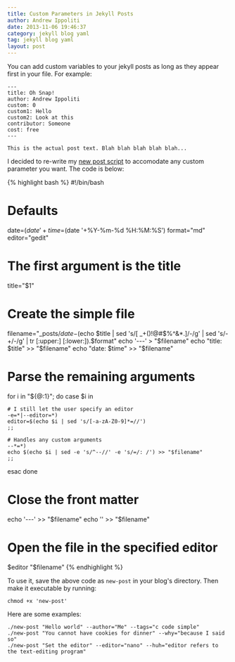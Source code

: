 ```yaml
---
title: Custom Parameters in Jekyll Posts
author: Andrew Ippoliti
date: 2013-11-06 19:46:37
category: jekyll blog yaml
tag: jekyll blog yaml
layout: post
---
```


You can add custom variables to your jekyll posts as long as they appear first
in your file. For example:

	---
	title: Oh Snap!
	author: Andrew Ippoliti
	custom: 0
	custom1: Hello
	custom2: Look at this
	contributor: Someone
	cost: free
	---

	This is the actual post text. Blah blah blah blah blah...

I decided to re-write my [new post script]({{site.baseurl}}/generating-jekyll-posts)
to accomodate any custom parameter you want. The code is below:

{% highlight bash %}
#!/bin/bash

# Defaults
date=$(date '+%Y-%m-%d')
time=$(date '+%Y-%m-%d %H:%M:%S')
format="md"
editor="gedit"

# The first argument is the title
title="$1"

# Create the simple file
filename="_posts/$date-$(echo $title | sed 's/[ _+()!@#$%^&*.]/-/g' | sed 's/-+/-/g' | tr [:upper:] [:lower:]).$format"
echo '---' > "$filename"
echo "title: $title" >> "$filename"
echo "date: $time" >> "$filename"

# Parse the remaining arguments
for i in "${@:1}"; do
case $i in

	# I still let the user specify an editor
	-e=*|--editor=*)
	editor=$(echo $i | sed 's/[-a-zA-Z0-9]*=//')
	;;

	# Handles any custom arguments
	--*=*)
	echo $(echo $i | sed -e 's/^--//' -e 's/=/: /') >> "$filename"
	;;

esac
done

# Close the front matter
echo '---' >> "$filename"
echo '' >> "$filename"

# Open the file in the specified editor
$editor "$filename"
{% endhighlight %}

To use it, save the above code as `new-post` in your blog's directory. Then
make it executable by running:

	chmod +x 'new-post'

Here are some examples:

	./new-post "Hello world" --author="Me" --tags="c code simple"
	./new-post "You cannot have cookies for dinner" --why="because I said so"
	./new-post "Set the editor" --editor="nano" --huh="editor refers to the text-editing program"


